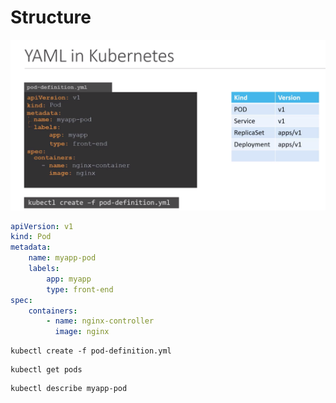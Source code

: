 # Structure


![YML Structure](./static/structure.png) 
```yaml
apiVersion: v1
kind: Pod
metadata:
    name: myapp-pod
    labels:
        app: myapp
        type: front-end
spec:
    containers:
        - name: nginx-controller
          image: nginx
```
```
kubectl create -f pod-definition.yml
```

```
kubectl get pods
```

```
kubectl describe myapp-pod
```
